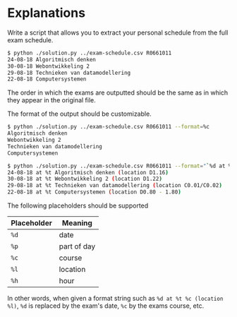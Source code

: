 # Explanations

Write a script that allows you to extract your personal schedule from the full exam schedule.

```bash
$ python ./solution.py ../exam-schedule.csv R0661011
24-08-18 Algoritmisch denken
30-08-18 Webontwikkeling 2
29-08-18 Technieken van datamodellering
22-08-18 Computersystemen
```

The order in which the exams are outputted should be the same as in which they appear in the
original file.

The format of the output should be customizable.

```bash
$ python ./solution.py ../exam-schedule.csv R0661011 --format=%c
Algoritmisch denken
Webontwikkeling 2
Technieken van datamodellering
Computersystemen

$ python ./solution.py ../exam-schedule.csv R0661011 --format="`%d at %t %c (location %l)`"
24-08-18 at %t Algoritmisch denken (location D1.16)
30-08-18 at %t Webontwikkeling 2 (location D1.22)
29-08-18 at %t Technieken van datamodellering (location C0.01/C0.02)
22-08-18 at %t Computersystemen (location D0.80 - 1.80)
```

The following placeholders should be supported

<center>

| Placeholder | Meaning |
|-|-|
| `%d` | date |
| `%p` | part of day |
| `%c` | course |
| `%l` | location |
| `%h` | hour |

</center>

In other words, when given a format string such as `%d at %t %c (location %l)`,
`%d` is replaced by the exam's date, `%c` by the exams course, etc.